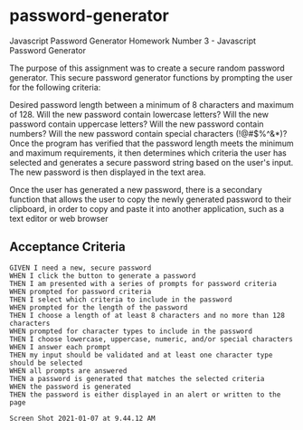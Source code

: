 # password-generator

Javascript Password Generator
Homework Number 3 - Javascript Password Generator

The purpose of this assignment was to create a secure random password generator. This secure password generator functions by prompting the user for the following criteria:

Desired password length between a minimum of 8 characters and maximum of 128.
Will the new password contain lowercase letters?
Will the new password contain uppercase letters?
Will the new password contain numbers?
Will the new password contain special characters (!@#$%^&*)?
Once the program has verified that the password length meets the minimum and maximum requirements, it then determines which criteria the user has selected and generates a secure password string based on the user's input. The new password is then displayed in the text area.

Once the user has generated a new password, there is a secondary function that allows the user to copy the newly generated password to their clipboard, in order to copy and paste it into another application, such as a text editor or web browser

## Acceptance Criteria

```
GIVEN I need a new, secure password
WHEN I click the button to generate a password
THEN I am presented with a series of prompts for password criteria
WHEN prompted for password criteria
THEN I select which criteria to include in the password
WHEN prompted for the length of the password
THEN I choose a length of at least 8 characters and no more than 128 characters
WHEN prompted for character types to include in the password
THEN I choose lowercase, uppercase, numeric, and/or special characters
WHEN I answer each prompt
THEN my input should be validated and at least one character type should be selected
WHEN all prompts are answered
THEN a password is generated that matches the selected criteria
WHEN the password is generated
THEN the password is either displayed in an alert or written to the page

Screen Shot 2021-01-07 at 9.44.12 AM